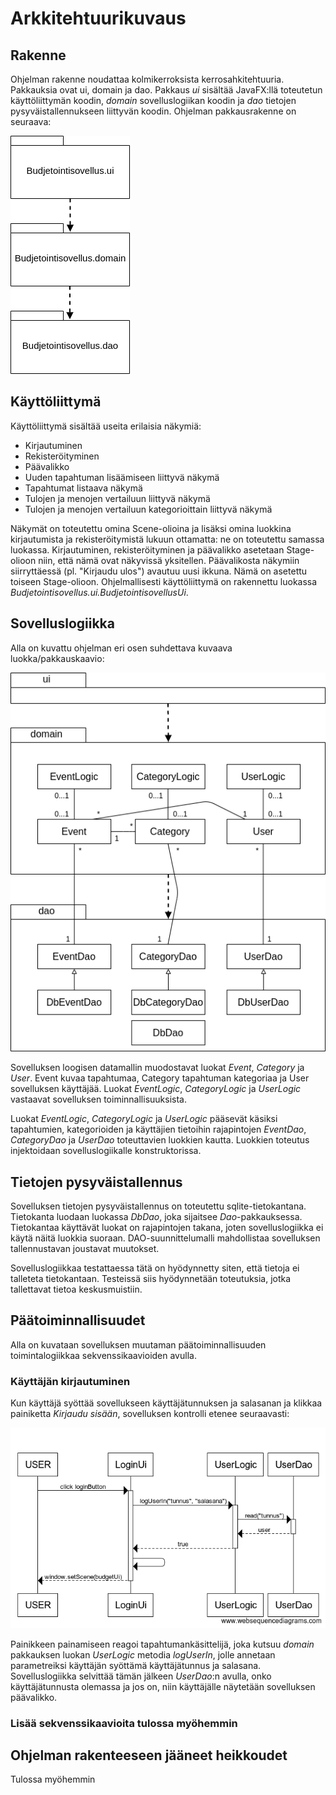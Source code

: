 # Arkkitehtuurikuvaus

## Rakenne

Ohjelman rakenne noudattaa kolmikerroksista kerrosahkitehtuuria. Pakkauksia ovat ui, domain ja dao. Pakkaus *ui* sisältää JavaFX:llä toteutetun käyttöliittymän koodin, *domain* sovelluslogiikan koodin ja *dao* tietojen pysyväistallennukseen liittyvän koodin. Ohjelman pakkausrakenne on seuraava:

![Pakkauskaavio](/dokumentointi/Kuvat/Pakkauskaavio.png)

## Käyttöliittymä

Käyttöliittymä sisältää useita erilaisia näkymiä:
* Kirjautuminen
* Rekisteröityminen
* Päävalikko
* Uuden tapahtuman lisäämiseen liittyvä näkymä
* Tapahtumat listaava näkymä
* Tulojen ja menojen vertailuun liittyvä näkymä
* Tulojen ja menojen vertailuun kategorioittain liittyvä näkymä

Näkymät on toteutettu omina Scene-olioina ja lisäksi omina luokkina kirjautumista ja rekisteröitymistä lukuun ottamatta: ne on toteutettu samassa luokassa. Kirjautuminen, rekisteröityminen ja päävalikko asetetaan Stage-olioon niin, että nämä ovat näkyvissä yksitellen. Päävalikosta näkymiin siirryttäessä (pl. "Kirjaudu ulos") avautuu uusi ikkuna. Nämä on asetettu toiseen Stage-olioon. Ohjelmallisesti käyttöliittymä on rakennettu luokassa *Budjetointisovellus.ui.BudjetointisovellusUi*.

## Sovelluslogiikka

Alla on kuvattu ohjelman eri osen suhdettava kuvaava luokka/pakkauskaavio:

![Luokka/pakkauskaavio](/dokumentointi/Kuvat/Luokkakaavio.png)

Sovelluksen loogisen datamallin muodostavat luokat *Event*, *Category* ja *User*. Event kuvaa tapahtumaa, Category tapahtuman kategoriaa ja User sovelluksen käyttäjää. Luokat *EventLogic*, *CategoryLogic* ja *UserLogic* vastaavat sovelluksen toiminnallisuuksista.

Luokat *EventLogic*, *CategoryLogic* ja *UserLogic* pääsevät käsiksi tapahtumien, kategorioiden ja käyttäjien tietoihin rajapintojen *EventDao*, *CategoryDao* ja *UserDao* toteuttavien luokkien kautta. Luokkien toteutus injektoidaan sovelluslogiikalle konstruktorissa.

## Tietojen pysyväistallennus

Sovelluksen tietojen pysyväistallennus on toteutettu sqlite-tietokantana. Tietokanta luodaan luokassa *DbDao*, joka sijaitsee *Dao*-pakkauksessa. Tietokantaa käyttävät luokat on rajapintojen takana, joten sovelluslogiikka ei käytä näitä luokkia suoraan. DAO-suunnittelumalli mahdollistaa sovelluksen tallennustavan joustavat muutokset.

Sovelluslogiikkaa testattaessa tätä on hyödynnetty siten, että tietoja ei talleteta tietokantaan. Testeissä siis hyödynnetään toteutuksia, jotka tallettavat tietoa keskusmuistiin.

## Päätoiminnallisuudet

Alla on kuvataan sovelluksen muutaman päätoiminnallisuuden toimintalogiikkaa sekvenssikaavioiden avulla.

### Käyttäjän kirjautuminen

Kun käyttäjä syöttää sovellukseen käyttäjätunnuksen ja salasanan ja klikkaa painiketta *Kirjaudu sisään*, sovelluksen kontrolli etenee seuraavasti:

![Sekvenssikaavio kirjautumisesta](/dokumentointi/Kuvat/Sekvenssikaavio1.png)

Painikkeen painamiseen reagoi tapahtumankäsittelijä, joka kutsuu *domain* pakkauksen luokan *UserLogic* metodia *logUserIn*, jolle annetaan parametreiksi käyttäjän syöttämä käyttäjätunnus ja salasana. Sovelluslogiikka selvittää tämän jälkeen *UserDao*:n avulla, onko käyttäjätunnusta olemassa ja jos on, niin käyttäjälle näytetään sovelluksen päävalikko.

### Lisää sekvenssikaavioita tulossa myöhemmin

## Ohjelman rakenteeseen jääneet heikkoudet

Tulossa myöhemmin
